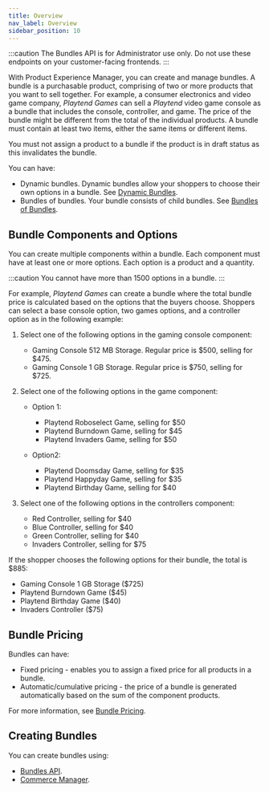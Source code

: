 ```yaml
---
title: Overview
nav_label: Overview
sidebar_position: 10
---
```


:::caution
The Bundles API is for Administrator use only. Do not use these endpoints on your customer-facing frontends.
:::

With Product Experience Manager, you can create and manage bundles. A bundle is a purchasable product, comprising of two or more products that you want to sell together. For example, a consumer electronics and video game company, *Playtend Games* can sell a *Playtend* video game console as a bundle that includes the console, controller, and game. The price of the bundle might be different from the total of the individual products. A bundle must contain at least two items, either the same items or different items. 

You must not assign a product to a bundle if the product is in draft status as this invalidates the bundle.

You can have:

- Dynamic bundles. Dynamic bundles allow your shoppers to choose their own options in a bundle. See [Dynamic Bundles](/docs/pxm/products/pxm-bundles/dynamic-bundles).
- Bundles of bundles. Your bundle consists of child bundles. See [Bundles of Bundles](/docs/pxm/products/pxm-bundles/bundles-of-bundles).

## Bundle Components and Options

You can create multiple components within a bundle. Each component must have at least one or more options. Each option is a product and a quantity. 

:::caution
You cannot have more than 1500 options in a bundle. 
:::

For example, *Playtend Games* can create a bundle where the total bundle price is calculated based on the options that the buyers choose. Shoppers can select a base console option, two games options, and a controller option as in the following example:

1. Select one of the following options in the gaming console component:

    - Gaming Console 512 MB Storage. Regular price is $500, selling for $475.
    - Gaming Console 1 GB Storage. Regular price is $750, selling for $725.

1. Select one of the following options in the game component:

    - Option 1:

        - Playtend Roboselect Game, selling for $50
        - Playtend Burndown Game, selling for $45
        - Playtend Invaders Game, selling for $50

    - Option2:

        - Playtend Doomsday Game, selling for $35
        - Playtend Happyday Game, selling for $35
        - Playtend Birthday Game, selling for $40

1. Select one of the following options in the controllers component:

    - Red Controller, selling for $40
    - Blue Controller, selling for $40
    - Green Controller, selling for $40
    - Invaders Controller, selling for $75

If the shopper chooses the following options for their bundle, the total is $885:

- Gaming Console 1 GB Storage ($725)
- Playtend Burndown Game ($45)
- Playtend Birthday Game ($40)
- Invaders Controller ($75)

## Bundle Pricing

Bundles can have:

- Fixed pricing - enables you to assign a fixed price for all products in a bundle. 
- Automatic/cumulative pricing - the price of a bundle is generated automatically based on the sum of the component products.

For more information, see [Bundle Pricing](/docs/pxm/products/pxm-bundles/bundle-pricing).

## Creating Bundles

You can create bundles using:

- [Bundles API](/docs/pxm/products/pxm-bundles/pxm-bundles-api/create-a-bundle).
- [Commerce Manager](/docs/pxm/products/pxm-bundles/bundle-configuration).
